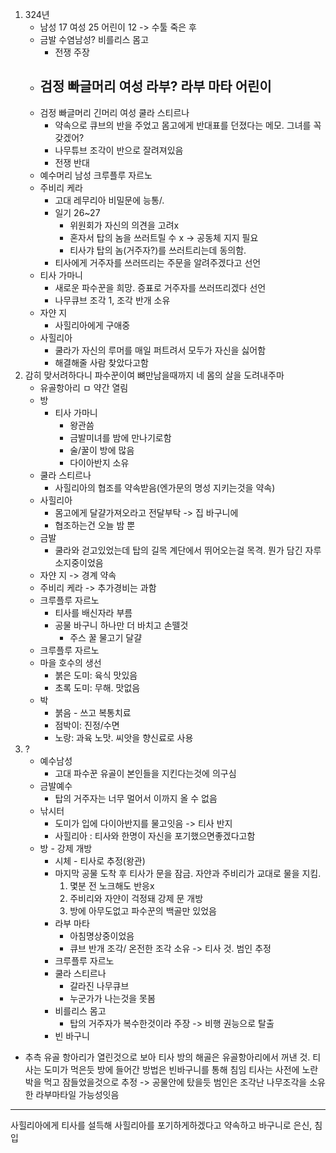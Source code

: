 1. 324년 
	- 남성 17 여성 25 어린이 12 -> 수툴 죽은 후
	- 금발 수염남성? 비를리스 몸고
		- 전쟁 주장
	- 검정 빠글머리 여성 라부? 라부 마타 어린이
		- 
	- 검정 빠글머리 긴머리 여성 쿨라 스티르나
		- 약속으로 큐브의 반을 주었고 몸고에게 반대표를 던졌다는 메모. 그녀를 꼭 갖겠어?
		- 나무튜브 조각이 반으로 잘려져있음
		- 전쟁 반대
	- 예수머리 남성 크루플루 자르노
	- 주비리 케라
		- 고대 레무리아 비밀문에 능통/. 
		- 일기 26~27
			- 위원회가 자신의 의견을 고려x
			- 혼자서 탑의 놈을 쓰러트릴 수 x -> 공동체 지지 필요
			- 티사갸 탑의 놈(거주자?)를 쓰러트리는데 동의함.
		- 티사에게 거주자를 쓰러뜨리는 주문을 알려주겠다고 선언
	- 티사 가마니
		- 새로운 파수꾼을 희망. 증표로 거주자를 쓰러뜨리겠다 선언
		- 나무큐브 조각 1, 조각 반개 소유
	- 자얀 지
		- 사힐리아에게 구애중
	- 사힐리아
		- 쿨라가 자신의 루머를 매일 퍼트려서 모두가 자신을 싫어함
		- 해결해줄 사람 찾았다고함
2. 감히 맞서려하다니 파수꾼이여 뼈만남을때까지 네 몸의 살을 도려내주마
	- 유골항아리 ㅁ 약간 열림
	- 방
		- 티사 가마니
			- 왕관씀
			- 금발미녀를 밤에 만나기로함
			- 술/꿀이 방에 많음
			- 다이아반지 소유
	- 쿨라 스티르나
		- 사힐리아의 협조를 약속받음(엔가문의 명성 지키는것을 약속)
	- 사힐리아
		- 몸고에게 달걀가져오라고 전달부탁 -> 집 바구니에
		- 협조하는건 오늘 밤 뿐
	- 금발
		- 쿨라와 걷고있었는데 탑의 길목 계단에서 뛰어오는걸 목격. 뭔가 담긴 자루 소지중이었음
	- 자얀 지 -> 경계 약속
	- 주비리 케라 -> 추가경비는 과함
	- 크루플루 자르노
		- 티사를 배신자라 부름
		- 공물 바구니 하나만 더 바치고 손뗄것
			- 주스 꿀 물고기 달걀
	- 크루플루 자르노
	- 마을 호수의 생선
		- 붉은 도미: 육식 맛있음
		- 초록 도미: 무해. 맛없음
	- 박
		- 붉음 - 쓰고 복통치료
		- 점박이: 진정/수면
		- 노랑: 과육 노맛. 씨앗을 향신료로 사용
4. ?
	- 예수남성
		- 고대 파수꾼 유골이 본인들을 지킨다는것에 의구심
	- 금발예수
		- 탑의 거주자는 너무 멀어서 이까지 올 수 없음
	- 낚시터
		- 도미가 입에 다이아반지를 물고잇음 -> 티사 반지
		- 사힐리아 : 티사와 한명이 자신을 포기했으면좋겠다고함
	- 방 - 강제 개방
		- 시체 - 티사로 추정(왕관)
		- 마지막 공물 도착 후 티사가 문을 잠금. 자얀과 주비리가 교대로 물을 지킴.
			1. 몇분 전 노크해도 반응x
			2. 주비리와 자얀이 걱정돼 강제 문 개방
			3. 방에 아무도없고 파수꾼의 백골만 있었음
		- 라부 마타
			- 아침명상중이었음
			- 큐브 반개 조각/ 온전한 조각 소유 -> 티사 것. 범인 추정
		- 크루플루 자르노
		- 쿨라 스티르나
			- 갈라진 나무큐브
			- 누군가가 나는것을 못봄
		- 비를리스 몸고
			- 탑의 거주자가 복수한것이라 주장 -> 비행 권능으로 탈출
		- 빈 바구니


- 추측
유골 항아리가 열린것으로 보아 티사 방의 해골은 유골항아리에서 꺼낸 것.
티사는 도미가 먹은듯
방에 들어간 방법은 빈바구니를 통해 침임
티사는 사전에 노란박을 먹고 잠들었을것으로 추정 -> 공물안에 탔을듯
범인은 조각난 나무조각을 소유한 라부마타일 가능성잇음


---
사힐리아에게 티사를 설득해 사힐리아를 포기하게하겠다고 약속하고 바구니로 은신, 침입
